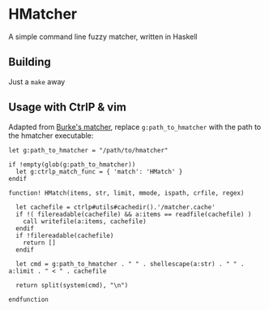 HMatcher
========

A simple command line fuzzy matcher, written in Haskell

Building
--------

Just a `make` away

Usage with CtrlP & vim
----------------------

Adapted from [Burke's matcher](https://github.com/burke/matcher), replace
`g:path_to_hmatcher` with the path to the hmatcher executable:

```{.vimL}
let g:path_to_hmatcher = "/path/to/hmatcher"

if !empty(glob(g:path_to_hmatcher))
  let g:ctrlp_match_func = { 'match': 'HMatch' }
endif

function! HMatch(items, str, limit, mmode, ispath, crfile, regex)

  let cachefile = ctrlp#utils#cachedir().'/matcher.cache'
  if !( filereadable(cachefile) && a:items == readfile(cachefile) )
    call writefile(a:items, cachefile)
  endif
  if !filereadable(cachefile)
    return []
  endif

  let cmd = g:path_to_hmatcher . " " . shellescape(a:str) . " " . a:limit . " < " . cachefile

  return split(system(cmd), "\n")

endfunction
```
